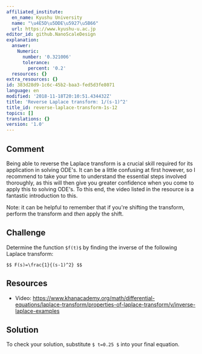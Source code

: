 ```yaml
---
affiliated_institute:
  en_name: Kyushu University
  name: "\u4E5D\u5DDE\u5927\u5B66"
  url: https://www.kyushu-u.ac.jp
editor_id: github.NanoScaleDesign
explanation:
  answer:
    Numeric:
      number: '0.321006'
      tolerance:
        percent: '0.2'
  resources: {}
extra_resources: {}
id: 383d28d9-1c6c-45b2-baa3-fed5d3fe8071
language: en
modified: '2018-11-18T20:10:51.434432Z'
title: 'Reverse Laplace transform: 1/(s-1)^2'
title_id: reverse-laplace-transform-1s-12
topics: []
translations: {}
version: '1.0'
---
```


## Comment
Being able to reverse the Laplace transform is a crucial skill required for its application in solving ODE's. It can be a little confusing at first however, so I recommend to take your time to understand the essential steps involved thoroughly, as this will then give you greater confidence when you come to apply this to solving ODE's. To this end, the video listed in the resource is a fantastic introduction to this.

Note: it can be helpful to remember that if you're shifting the transform, perform the transform and *then* apply the shift.

## Challenge
Determine the function `$f(t)$` by finding the inverse of the following Laplace transform:

`$$
F(s)=\frac{1}{(s-1)^2}
$$`

## Resources
- Video: https://www.khanacademy.org/math/differential-equations/laplace-transform/properties-of-laplace-transform/v/inverse-laplace-examples

## Solution
To check your solution, substitute `$ t=0.25 $` into your final equation.

